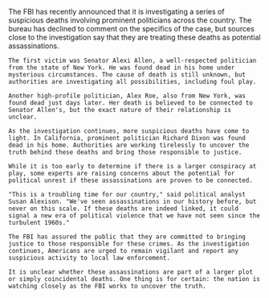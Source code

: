 The FBI has recently announced that it is investigating a series of suspicious deaths involving prominent politicians across the country. The bureau has declined to comment on the specifics of the case, but sources close to the investigation say that they are treating these deaths as potential assassinations.

    The first victim was Senator Alexi Allen, a well-respected politician from the state of New York. He was found dead in his home under mysterious circumstances. The cause of death is still unknown, but authorities are investigating all possibilities, including foul play.

    Another high-profile politician, Alex Roe, also from New York, was found dead just days later. Her death is believed to be connected to Senator Allen's, but the exact nature of their relationship is unclear.

    As the investigation continues, more suspicious deaths have come to light. In California, prominent politician Richard Dixon was found dead in his home. Authorities are working tirelessly to uncover the truth behind these deaths and bring those responsible to justice.

    While it is too early to determine if there is a larger conspiracy at play, some experts are raising concerns about the potential for political unrest if these assassinations are proven to be connected.

    "This is a troubling time for our country," said political analyst Susan Alexison. "We've seen assassinations in our history before, but never on this scale. If these deaths are indeed linked, it could signal a new era of political violence that we have not seen since the turbulent 1960s."

    The FBI has assured the public that they are committed to bringing justice to those responsible for these crimes. As the investigation continues, Americans are urged to remain vigilant and report any suspicious activity to local law enforcement.

    It is unclear whether these assassinations are part of a larger plot or simply coincidental deaths. One thing is for certain: the nation is watching closely as the FBI works to uncover the truth.
